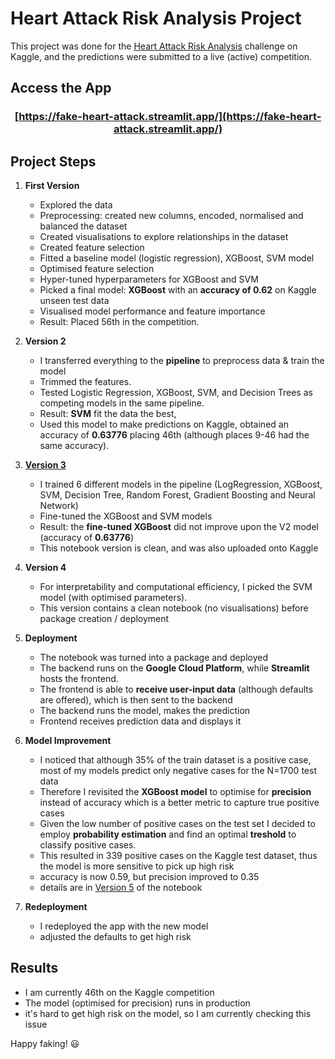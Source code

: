 # Heart Attack Risk Analysis Project

This project was done for the [Heart Attack Risk Analysis](https://www.kaggle.com/competitions/heart-attack-risk-analysis/overview) challenge on Kaggle, and the predictions were submitted to a live (active) competition.


## Access the App

<div align="center">

### [https://fake-heart-attack.streamlit.app/](https://fake-heart-attack.streamlit.app/)

</div>

## Project Steps

1. **First Version**
   - Explored the data
   - Preprocessing: created new columns, encoded, normalised and balanced the dataset
   - Created visualisations to explore relationships in the dataset
   - Created feature selection
   - Fitted a baseline model (logistic regression), XGBoost, SVM model 
   - Optimised feature selection
   - Hyper-tuned hyperparameters for XGBoost and SVM
   - Picked a final model: **XGBoost** with an **accuracy of 0.62** on Kaggle unseen test data
   - Visualised model performance and feature importance
   - Result: Placed 56th in the competition.

2. **Version 2**
   - I transferred everything to the **pipeline** to preprocess data & train the model
   - Trimmed the features.
   - Tested Logistic Regression, XGBoost, SVM, and Decision Trees as competing models in the same pipeline.
   - Result: **SVM** fit the data the best, 
   - Used this model to make predictions on Kaggle, obtained an accuracy of **0.63776** placing 46th (although places 9-46 had the same accuracy).

3. **[Version 3](https://github.com/anikomaraz/heart_attack_kaggle/blob/main/notebooks/heart_attack_v3_clean_KaggleV1.ipynb)**
   - I trained 6 different models in the pipeline (LogRegression, XGBoost, SVM, Decision Tree, Random Forest, Gradient Boosting and Neural Network)
   - Fine-tuned the XGBoost and SVM models
   - Result: the **fine-tuned XGBoost** did not improve upon the V2 model (accuracy of **0.63776**)
   - This notebook version is clean, and was also uploaded onto Kaggle

4. **Version 4**
   - For interpretability and computational efficiency, I picked the SVM model (with optimised parameters).
   - This version contains a clean notebook (no visualisations) before package creation / deployment

5. **Deployment**
   - The notebook was turned into a package and deployed
   - The backend runs on the **Google Cloud Platform**, while **Streamlit** hosts the frontend.
   - The frontend is able to **receive user-input data** (although defaults are offered), which is then sent to the backend
   - The backend runs the model, makes the prediction
   - Frontend receives prediction data and displays it
   
6. **Model Improvement**
   - I noticed that although 35% of the train dataset is a positive case, most of my models predict only negative cases for the N=1700 test data
   - Therefore I revisited the **XGBoost model** to optimise for **precision** instead of accuracy which is a better metric to capture true positive cases
   - Given the low number of positive cases on the test set I decided to employ **probability estimation** and find an optimal **treshold** to classify positive cases.
   - This resulted in 339 positive cases on the Kaggle test dataset, thus the model is more sensitive to pick up high risk
   - accuracy is now 0.59, but precision improved to 0.35
   - details are in [Version 5](https://github.com/anikomaraz/heart_attack_kaggle/blob/main/notebooks/heart_attack_v5_probability_xgboost_KaggleV2.ipynb) of the notebook

7. **Redeployment**
   - I redeployed the app with the new model 
   - adjusted the defaults to get high risk


## Results

- I am currently 46th on the Kaggle competition 
- The model (optimised for precision) runs in production
- it's hard to get high risk on the model, so I am currently checking this issue



Happy faking! 😃
